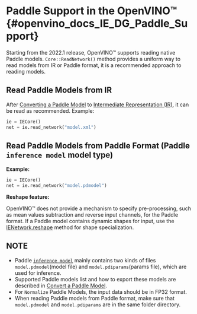 # Paddle Support in the OpenVINO™ {#openvino_docs_IE_DG_Paddle_Support}

Starting from the 2022.1 release, OpenVINO™ supports reading native Paddle models.
`Core::ReadNetwork()` method provides a uniform way to read models from IR or Paddle format, it is a recommended approach to reading models.

## Read Paddle Models from IR

After [Converting a Paddle Model](../MO_DG/prepare_model/convert_model/Convert_Model_From_Paddle.md) to [Intermediate Representation (IR)](../MO_DG/IR_and_opsets.md), it can be read as recommended. Example:

```python
ie = IECore()
net = ie.read_network("model.xml")
```

## Read Paddle Models from Paddle Format (Paddle `inference model` model type)

**Example:**

```python
ie = IECore()
net = ie.read_network("model.pdmodel")
```

**Reshape feature:**

OpenVINO™ does not provide a mechanism to specify pre-processing, such as mean values subtraction and reverse input channels, for the Paddle format.
If a Paddle model contains dynamic shapes for input, use the [IENetwork.reshape](https://docs.openvinotoolkit.org/latest/ie_python_api/classie__api_1_1IENetwork.html#a6683f0291db25f908f8d6720ab2f221a) method for shape specialization.

## NOTE

* Paddle [`inference model`](https://github.com/PaddlePaddle/PaddleOCR/blob/release/2.1/doc/doc_en/inference_en.md) mainly contains two kinds of files `model.pdmodel`(model file) and `model.pdiparams`(params file), which are used for inference.
* Supported Paddle models list and how to export these models are described in [Convert a Paddle Model](../MO_DG/prepare_model/convert_model/Convert_Model_From_Paddle.md).
* For `Normalize` Paddle Models, the input data should be in FP32 format.
* When reading Paddle models from Paddle format, make sure that `model.pdmodel` and `model.pdiparams` are in the same folder directory.
